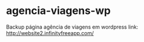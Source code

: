 # agencia-viagens-wp
Backup página agência de viagens em wordpress    link: http://website2.infinityfreeapp.com/
